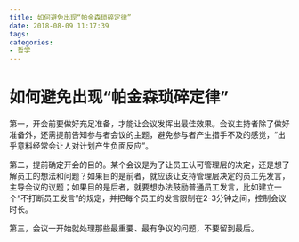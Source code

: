 ```yaml
---
title: 如何避免出现“帕金森琐碎定律”
date: 2018-08-09 11:17:39
tags:
categories:
- 哲学
---
```


# 如何避免出现“帕金森琐碎定律”

第一，开会前要做好充足准备，才能让会议发挥出最佳效果。会议主持者除了做好准备外，还需提前告知参与者会议的主题，避免参与者产生措手不及的感觉，“出乎意料经常会让人对计划产生负面反应”。

第二，提前确定开会的目的。某个会议是为了让员工认可管理层的决定，还是想了解员工的想法和问题？如果目的是前者，就应该让支持管理层决定的员工先发言，主导会议的议题；如果目的是后者，就要想办法鼓励普通员工发言，比如建立一个“不打断员工发言”的规定，并把每个员工的发言限制在2-3分钟之间，控制会议时长。

第三，会议一开始就处理那些最重要、最有争议的问题，不要留到最后。
